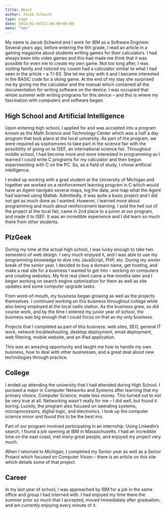 ```yaml
---
title: About
author: Jacob Schwind
type: page
date: 2014-01-04T22:00:06+00:00
menu: "nav"
---
```

My name is Jacob Schwind and I work for IBM as a Software Engineer. Several years ago, before entering the 6th grade, I read an article in a gaming magazine about students writing games for their calculators. I had always been into video games and this had made me think that it was possible for even me to create my own game. Not too long after, I was visiting family and noticed my cousin had a calculator similar to what I had seen in the article &#8211; a TI-83. She let me play with it and I became interested in the BASIC code for a skiing game. At the end of my stay she surprised me by giving me the calculator and the manual which contained all the documentation for writing software on the device. I was occupied that whole summer with writing programs for this device &#8211; and this is where my fascination with computers and software began.

## High School and Artificial Intelligence

Upon entering high school, I applied for and was accepted into a program known as the Math Science and Technology Center which was a half a day program that took place at the local university. As part of the program, we were required as sophomores to take part in the science fair with the possibility of going on to ISEF, an international science fair. Throughout middle school, I had become more and more interested in programming as I learned I could write C programs for my calculator and then begun experimenting with C on the PC. So, as a field of study, I chose artificial intelligence.

I ended up working with a grad student at the University of Michigan and together we worked on a reinforcement learning program in C which would have an Agent navigate several maps, log the data, and map what the Agent had learned using Matlab. Admittedly, it was quite a basic project and I did not get as much done as I wanted. However, I learned more about programming and much about reinforcement learning. I sold the hell out of the project at the local fair, came in 2nd place to a junior at our program, and made it to ISEF. It was an incredible experience and I did learn so much there from other students.

## PlzGeek

During my time at the actual high school, I was lucky enough to take two semesters of web design. I very much enjoyed it, and I was able to use my programming knowledge to dive into JavaScript, PHP, etc. During my winter break of the senior year, I decided to buy a domain name, get hosting, and make a real site for a business I wanted to get into &#8211; working on computers and creating websites. My first real client came a few months later and I began working on search engine optimization for them as well as site updates and some computer upgrade tasks.

From word-of-mouth, my business began growing as well as the projects themselves. I continued working on this business throughout college while also being employed at the local radio station. As the business grew, so did course work, and by the time I entered my junior year of school, the business was big enough that I could focus on that as my only business.

Projects that I completed as part of this business: web sites, SEO, general IT work, network troubleshooting, desktop deployment, email deployment, web filtering, mobile website, and an iPad application.

This was an amazing opportunity and taught me how to handle my own business, how to deal with other businesses, and a great deal about new technologies through practice.

## College

I ended up attending the university that I had attended during High School. I pursued a major in Computer Networks and Systems after learning that my primary choice, Computer Science, made less money. This turned out to not be very true at all. Networking wasn&#8217;t really for me &#8211; I did well, but found it boring. Luckily, the program also focused on operating systems, microprocessors, digital logic, and electronics. I took up the computer science minor and found this to be the best mix.

Part of our program involved participating in an internship. Using LinkedIn&#8217;s search, I found a job opening at IBM in Massachusetts. I had an incredible time on the east coast, met many great people, and enjoyed my project very much.

When I returned to Michigan, I completed my Senior year as well as a Senior Project which focused on Computer Vision &#8211; there is an article on this site which details some of that project.

## Career

In my last year of school, I was approached by IBM for a job in the same office and group I had interned with. I had enjoyed my time there the summer prior so much that I accepted, moved immediately after graduation, and am currently enjoying every minute of it.

